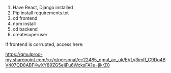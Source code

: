 1. Have React, Django installed
2. Pip install requirements.txt
3. cd frontend
4. npm install
5. cd backend
6. createsuperuser


If frontend is corrupted, access here:

https://qmulprod-my.sharepoint.com/:u:/g/personal/ec22485_qmul_ac_uk/EVLv3imR_C9Do4BV407QD8ABFKwXY89ZG5eIjFu6WcksFA?e=jlkrZ0
